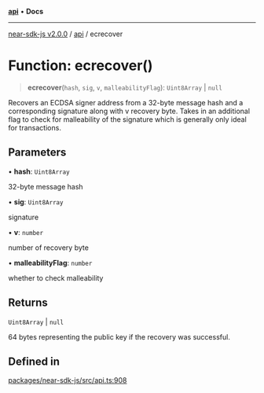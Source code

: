 [**api**](../README.md) • **Docs**

***

[near-sdk-js v2.0.0](../../packages.md) / [api](../README.md) / ecrecover

# Function: ecrecover()

> **ecrecover**(`hash`, `sig`, `v`, `malleabilityFlag`): `Uint8Array` \| `null`

Recovers an ECDSA signer address from a 32-byte message hash and a corresponding
signature along with v recovery byte. Takes in an additional flag to check for
malleability of the signature which is generally only ideal for transactions.

## Parameters

• **hash**: `Uint8Array`

32-byte message hash

• **sig**: `Uint8Array`

signature

• **v**: `number`

number of recovery byte

• **malleabilityFlag**: `number`

whether to check malleability

## Returns

`Uint8Array` \| `null`

64 bytes representing the public key if the recovery was successful.

## Defined in

[packages/near-sdk-js/src/api.ts:908](https://github.com/dim-daskalov/near-sdk-js/blob/99346bf73c49986360ba2bcf1c66f01b2abff5b4/packages/near-sdk-js/src/api.ts#L908)
